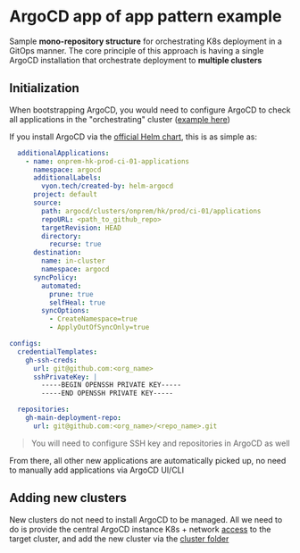 # ArgoCD app of app pattern example

Sample **mono-repository structure** for orchestrating K8s deployment in a GitOps manner. The core principle of this approach is having a single ArgoCD installation that orchestrate deployment to **multiple clusters**

## Initialization
When bootstrapping ArgoCD, you would need to configure ArgoCD to check all applications in the "orchestrating" cluster ([example here](argocd/clusters/onprem/hk/prod/ci-01/applications))

If you install ArgoCD via the [official Helm chart](https://github.com/argoproj/argo-helm/tree/argo-cd-4.6.0/charts/argo-cd), this is as simple as:
```yaml
  additionalApplications:
    - name: onprem-hk-prod-ci-01-applications
      namespace: argocd
      additionalLabels:
        vyon.tech/created-by: helm-argocd
      project: default
      source:
        path: argocd/clusters/onprem/hk/prod/ci-01/applications
        repoURL: <path_to_github_repo>
        targetRevision: HEAD
        directory:
          recurse: true
      destination:
        name: in-cluster
        namespace: argocd
      syncPolicy:
        automated:
          prune: true
          selfHeal: true
        syncOptions:
          - CreateNamespace=true
          - ApplyOutOfSyncOnly=true

configs:
  credentialTemplates:
    gh-ssh-creds:
      url: git@github.com:<org_name>
      sshPrivateKey: |
        -----BEGIN OPENSSH PRIVATE KEY-----
        -----END OPENSSH PRIVATE KEY-----

  repositories:
    gh-main-deployment-repo:
      url: git@github.com:<org_name>/<repo_name>.git
```

> You will need to configure SSH key and repositories in ArgoCD as well

From there, all other new applications are automatically picked up, no need to manually add applications via ArgoCD UI/CLI

## Adding new clusters
New clusters do not need to install ArgoCD to be managed. All we need to do is provide the central ArgoCD instance K8s + network [access](https://argo-cd.readthedocs.io/en/stable/operator-manual/declarative-setup/#clusters) to the target cluster, and add the new cluster via the [cluster folder](argocd/clusters/onprem/hk/prod/ci-01/applications/clusters)
